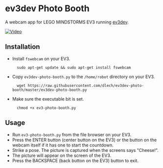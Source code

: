 ev3dev Photo Booth
==================

A webcam app for LEGO MINDSTORMS EV3 running [ev3dev].

[![Video](http://img.youtube.com/vi/b3qE2un9-HQ/0.jpg)](http://www.youtube.com/watch?v=b3qE2un9-HQ "How to take an ev3dev selfie")

[ev3dev]: http://www.ev3dev.org


Installation
------------

* Install `fswebcam` on your EV3.

        sudo apt-get update && sudo apt-get install fswebcam

* Copy `ev3dev-photo-booth.py` to the `/home/robot` directory on your EV3.

        wget https://raw.githubusercontent.com/dlech/ev3dev-photo-booth/master/ev3dev-photo-booth.py

* Make sure the executable bit is set.

        chmod +x ev3-photo-booth.py


Usage
-----

* Run `ev3-photo-booth.py` from the file browser on your EV3.
* Press the ENTER button (center button on the EV3) or the button on the webcam
  itself if it has one to start the countdown.
* Strike a pose. The picture is captured when the screens says "Cheese!".
* The picture will appear on the screen of the EV3.
* Press the BACKSPACE (back button on the EV3) button to exit.
